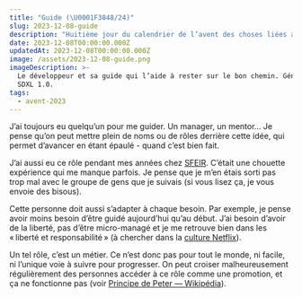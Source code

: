 ```yaml
---
title: "Guide (\U0001F3848/24)"
slug: 2023-12-08-guide
description: "Huitième jour du calendrier de l’avent des choses liées au boulot : le guide"
date: 2023-12-08T00:00:00.000Z
updatedAt: 2023-12-08T00:00:00.000Z
image: /assets/2023-12-08-guide.png
imageDescription: >-
  Le développeur et sa guide qui l’aide à rester sur le bon chemin. Générée avec
  SDXL 1.0.
tags:
  - avent-2023
---
```


J’ai toujours eu quelqu’un pour me guider. Un manager, un mentor… Je pense qu’on peut mettre plein de noms ou de rôles derrière cette idée, qui permet d’avancer en étant épaulé - quand c’est bien fait.

J’ai aussi eu ce rôle pendant mes années chez [SFEIR](https://www.sfeir.com/fr/). C’était une chouette expérience qui me manque parfois. Je pense que je m’en étais sorti pas trop mal avec le groupe de gens que je suivais (si vous lisez ça, je vous envoie des bisous).

Cette personne doit aussi s’adapter à chaque besoin. Par exemple, je pense avoir moins besoin d’être guidé aujourd’hui qu’au début. J’ai besoin d’avoir de la liberté, pas d’être micro-managé et je me retrouve bien dans les « liberté et responsabilité » (à chercher dans la [culture Netflix](https://jobs.netflix.com/culture?lang=Fran%C3%A7ais)).

Un tel rôle, c’est un métier. Ce n’est donc pas pour tout le monde, ni facile, ni l’unique voie à suivre pour progresser. On peut croiser malheureusement régulièrement des personnes accéder à ce rôle comme une promotion, et ça ne fonctionne pas (voir [Principe de Peter — Wikipédia](https://fr.wikipedia.org/wiki/Principe_de_Peter)).
